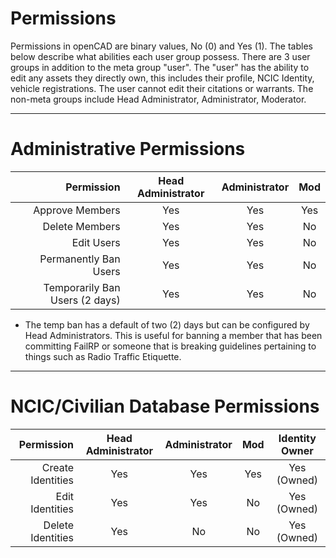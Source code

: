 # Permissions
Permissions in openCAD are binary values, No (0) and Yes (1). The tables below describe what abilities each user group possess. There are 3 user groups in addition to the meta group "user". The "user" has the ability to edit any assets they directly own, this includes their profile, NCIC Identity, vehicle registrations. The user cannot edit their citations or warrants. The non-meta groups include Head Administrator, Administrator, Moderator.
___
# Administrative Permissions
| Permission                      | Head Administrator     | Administrator          | Mod                   |
|--------------------------------:|:----------------------:|:----------------------:|:---------------------:|
| Approve Members                 | Yes                    | Yes                    | Yes                   |
| Delete  Members                 | Yes                    | Yes                    | No                    |
| Edit Users                      | Yes                    | Yes                    | No                    |
| Permanently Ban Users           | Yes                    | Yes                    | No                    |
| Temporarily Ban Users (2 days)  | Yes                    | Yes                    | No                    |

- The temp ban has a default of two (2) days but can be configured by Head Administrators. This is useful for banning a member that has been committing FailRP or someone that is breaking guidelines pertaining to things such as Radio Traffic Etiquette.
___
# NCIC/Civilian Database Permissions
| Permission             | Head Administrator     | Administrator          | Mod                    | Identity Owner    |
|-----------------------:|:----------------------:|:----------------------:|:----------------------:|:-----------------:|
| Create Identities      | Yes                    | Yes                    | Yes                    | Yes (Owned)       |
| Edit Identities        | Yes                    | Yes                    | No                     | Yes (Owned)       |
| Delete Identities      | Yes                    | No                     | No                     | Yes (Owned)       |
